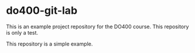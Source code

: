 # do400-git-lab
This is an example project repository for the DO400 course.
This repository is only a test.

This repository is a simple example.
